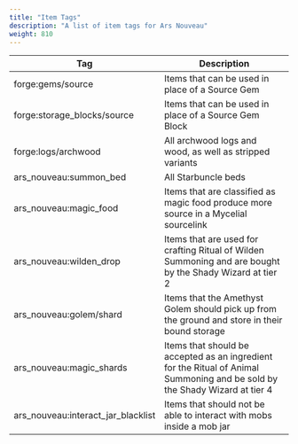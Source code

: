 ```yaml
---
title: "Item Tags"
description: "A list of item tags for Ars Nouveau"
weight: 810
---
```


| Tag                                                                        | Description                                                                                                                 |
| -------------------------------------------------------------------------- | --------------------------------------------------------------------------------------------------------------------------- |
| <span class="badge text-bg-dark">forge:gems/source</span>                  | Items that can be used in place of a Source Gem                                                                             |
| <span class="badge text-bg-dark">forge:storage_blocks/source</span>        | Items that can be used in place of a Source Gem Block                                                                       |
| <span class="badge text-bg-dark">forge:logs/archwood</span>                | All archwood logs and wood, as well as stripped variants                                                                    |
| <span class="badge text-bg-dark">ars_nouveau:summon_bed</span>             | All Starbuncle beds                                                                                                         |
| <span class="badge text-bg-dark">ars_nouveau:magic_food</span>             | Items that are classified as magic food produce more source in a Mycelial sourcelink                                        |
| <span class="badge text-bg-dark">ars_nouveau:wilden_drop</span>            | Items that are used for crafting Ritual of Wilden Summoning and are bought by the Shady Wizard at tier 2                    |
| <span class="badge text-bg-dark">ars_nouveau:golem/shard</span>            | Items that the Amethyst Golem should pick up from the ground and store in their bound storage                               |
| <span class="badge text-bg-dark">ars_nouveau:magic_shards</span>           | Items that should be accepted as an ingredient for the Ritual of Animal Summoning and be sold by the Shady Wizard at tier 4 |
| <span class="badge text-bg-dark">ars_nouveau:interact_jar_blacklist</span> | Items that should not be able to interact with mobs inside a mob jar                                                        |
